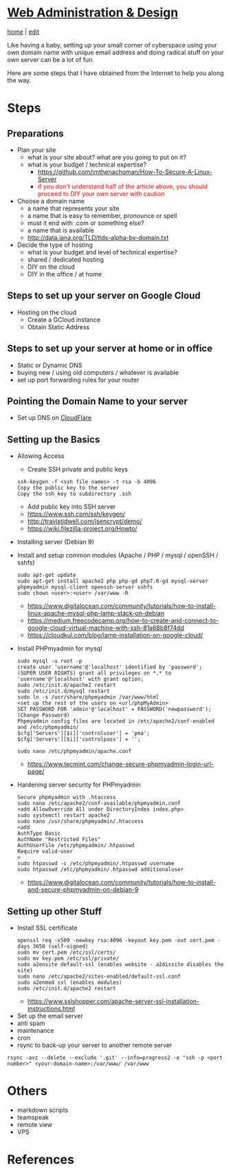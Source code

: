 # [Web Administration & Design](https://alwinwoo.github.io/pages/web.html)
[home](https://alwinwoo.github.io/) | [edit](https://github.com/alwinwoo/alwinwoo.github.io/edit/master/pages/web.md)

Like having a baby, setting up your small corner of cyberspace using your own domain name with unique email address and doing radical stuff on your own server can be a lot of fun.

Here are some steps that I have obtained from the Internet to help you along the way.

# Steps

## Preparations
- Plan your site
  - what is your site about? what are you going to put on it?
  - what is your budget / technical expertise?
    - https://github.com/imthenachoman/How-To-Secure-A-Linux-Server
    - <span style="color:red">if you don't understand half of the article above, you should proceed to DIY your own server with caution</span>
- Choose a domain name
  - a name that represents your site
  - a name that is easy to remember, pronounce or spell
  - must it end with .com or something else?
  - a name that is available
  - http://data.iana.org/TLD/tlds-alpha-by-domain.txt
- Decide the type of hosting
  - what is your budget and level of technical expertise?
  - shared / dedicated hosting
  - DIY on the cloud
  - DIY in the office / at home

## Steps to set up your server on Google Cloud
- Hosting on the cloud
  - Create a GCloud instance
  - Obtain Static Address

## Steps to set up your server at home or in office
- Static or Dynamic DNS
- buying new / using old computers / whatever is available
- set up port forwarding rules for your router

## Pointing the Domain Name to your server
- Set up DNS on [CloudFlare](https://www.cloudflare.com)

## Setting up the Basics
- Allowing Access
  - Create SSH private and public keys
  ```code
  ssh-keygen -f <ssh file names> -t rsa -b 4096    
  Copy the public key to the server    
  Copy the ssh_key to subdirectory .ssh    
  ```  
  - Add public key into SSH server
  - https://www.ssh.com/ssh/keygen/
  - http://travistidwell.com/jsencrypt/demo/
  - https://wiki.filezilla-project.org/Howto/

- Installing server (Debian 9)
- Install and setup common modules (Apache / PHP / mysql / openSSH / sshfs)
  ```code
  sudo apt-get update
  sudo apt-get install apache2 php php-gd php7.0-gd mysql-server phpmyadmin mysql-client openssh-server sshfs
  sudo chown <user>:<user> /var/www -R
  ```
  - https://www.digitalocean.com/community/tutorials/how-to-install-linux-apache-mysql-php-lamp-stack-on-debian
  - https://medium.freecodecamp.org/how-to-create-and-connect-to-google-cloud-virtual-machine-with-ssh-81a68b8f74dd
  - https://cloudkul.com/blog/lamp-installation-on-google-cloud/
- Install PHPmyadmin for mysql
  ```code
  sudo mysql -u root -p
  create user 'username'@'localhost' identified by 'password';
  (SUPER USER RIGHTS) grant all privileges on *.* to 'username'@'localhost' with grant option;
  sudo /etc/init.d/apache2 restart
  sudo /etc/init.d/mysql restart
  sudo ln -s /usr/share/phpmyadmin /var/www/html
  <set up the rest of the users on <url/phpMyAdmin>
  SET PASSWORD FOR 'admin'@'localhost' = PASSWORD('newpassword'); (Change Password)
  Phpmyadmin config files are located in /etc/apache2/conf-enabled and /etc/phpmyadmin/
  $cfg['Servers'][$i]['controluser'] = 'pma'; 
  $cfg['Servers'][$i]['controlpass'] = '';

  sudo nano /etc/phpmyadmin/apache.conf
  ```
    - https://www.tecmint.com/change-secure-phpmyadmin-login-url-page/
- Hardening server security for PHPmyadmin
    ```code
    Secure phpmyadmin with .htaccess
    sudo nano /etc/apache2/conf-available/phpmyadmin.conf
    <add AllowOverride All under DirectoryIndex index.php>
    sudo systemctl restart apache2
    sudo nano /usr/share/phpmyadmin/.htaccess
    <add 
    AuthType Basic
    AuthName "Restricted Files"
    AuthUserFile /etc/phpmyadmin/.htpasswd
    Require valid-user
    >
    sudo htpasswd -c /etc/phpmyadmin/.htpasswd username
    sudo htpasswd /etc/phpmyadmin/.htpasswd additionaluser
    ```
   - https://www.digitalocean.com/community/tutorials/how-to-install-and-secure-phpmyadmin-on-debian-9

## Setting up other Stuff
- Install SSL certificate
  ```code
  openssl req -x509 -newkey rsa:4096 -keyout key.pem -out cert.pem -days 3650 (self-signed)
  sudo mv cert.pem /etc/ssl/certs/
  sudo mv key.pem /etc/ssl/private/
  sudo a2ensite default-ssl (enables website - a2dissite disables the site)
  sudo nano /etc/apache2/sites-enabled/default-ssl.conf
  sudo a2enmod ssl (enables modules)
  sudo /etc/init.d/apache2 restart
  ```
  - https://www.sslshopper.com/apache-server-ssl-installation-instructions.html
- Set up the email server
- anti spam
- maintenance
- cron
- rsync to back-up your server to another remote server
```code
rsync -avz --delete --exclude '.git' --info=progress2 -e "ssh -p <port number>" <your-domain-name>:/var/www/ /var/www
```

# Others

- markdown scripts
- teamspeak
- remote view
- VPS

# References


